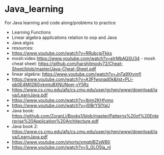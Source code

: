 # Java_learning

For Java learning and code along/problems to practice
- Learning Functions
- Linear algebra applications relation to oop  and Java
- Java algos
- resources:
- https://www.youtube.com/watch?v=RRubcjpTkks
- mosh:video https://www.youtube.com/watch?v=eIrMbAQSU34 - mosh cheat sheet: https://github.com/harshitmody72/Cheat-Sheet/blob/master/Java-Cheat-Sheet.pdf
- linear algebra: https://www.youtube.com/watch?v=JnTa9XtvmfI
- https://www.youtube.com/watch?v=A3Ffwsnad0k&list=PLl-gb0E4MII28GykmtuBXNUNoej-vY5Rz
- https://www.cs.cmu.edu/afs/cs.cmu.edu/user/gchen/www/download/java/LearnJava.pdf
- https://www.youtube.com/watch?v=Ibjm2KHfymo
- https://www.youtube.com/watch?v=j0lBrYSlYaU
- Java book: https://github.com/ZoranLi/Books1/blob/master/Patterns%20of%20Enterprise%20Application%20Architecture.pdf
- Java book 2: https://www.cs.cmu.edu/afs/cs.cmu.edu/user/gchen/www/download/java/LearnJava.pdf
- https://www.youtube.com/shorts/xmqbIBZsWB0
- https://www.youtube.com/watch?v=S_GLO5la_nI
  
  

